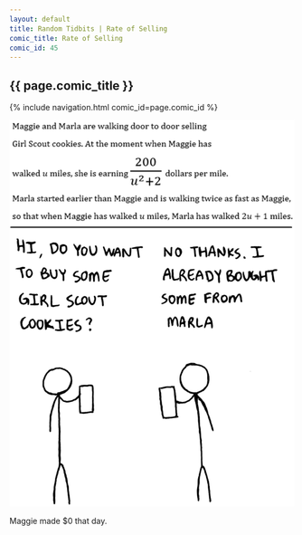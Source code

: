 ```yaml
---
layout: default
title: Random Tidbits | Rate of Selling
comic_title: Rate of Selling
comic_id: 45
---
```


## {{ page.comic_title }}

{% include navigation.html comic_id=page.comic_id %}

![](/assets/images/45.png)

Maggie made $0 that day.
